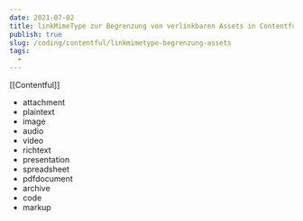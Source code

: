 ```yaml
---
date: 2021-07-02
title: linkMimeType zur Begrenzung von verlinkbaren Assets in Contentful 
publish: true
slug: /coding/contentful/linkmimetype-begrenzung-assets
tags:
  -
---
```


[[Contentful]]

- attachment
- plaintext
- image
- audio
- video
- richtext
- presentation
- spreadsheet
- pdfdocument
- archive
- code
- markup